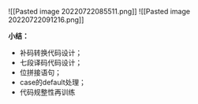![[Pasted image 20220722085511.png]]
![[Pasted image 20220722091216.png]]

**小结：**
- 补码转换代码设计；
- 七段译码代码设计；
- 位拼接语句；
- case的default处理；
- 代码规整性再训练